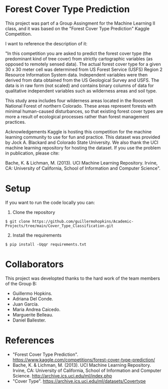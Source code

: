 # Forest Cover Type Prediction

This project was part of a Group Assingment for the Machine Learning II class, and it was based on the "Forest Cover Type Prediction" Kaggle Competition.

I want to reference the description of it:

"In this competition you are asked to predict the forest cover type (the predominant kind of tree cover) from strictly cartographic variables (as opposed to remotely sensed data). The actual forest cover type for a given 30 x 30 meter cell was determined from US Forest Service (USFS) Region 2 Resource Information System data. Independent variables were then derived from data obtained from the US Geological Survey and USFS. The data is in raw form (not scaled) and contains binary columns of data for qualitative independent variables such as wilderness areas and soil type.

This study area includes four wilderness areas located in the Roosevelt National Forest of northern Colorado. These areas represent forests with minimal human-caused disturbances, so that existing forest cover types are more a result of ecological processes rather than forest management practices.

Acknowledgements
Kaggle is hosting this competition for the machine learning community to use for fun and practice. This dataset was provided by Jock A. Blackard and Colorado State University. We also thank the UCI machine learning repository for hosting the dataset. If you use the problem in publication, please cite:

Bache, K. & Lichman, M. (2013). UCI Machine Learning Repository. Irvine, CA: University of California, School of Information and Computer Science".

# Setup

If you want to run the code locally you can:

1. Clone the repository
```
$ git clone https://github.com/guillermohopkins/Academic-Projects/tree/main/Cover_Type_Classification.git
```
2. Install the requirements
```
$ pip install -Uqqr requirements.txt
```

# Collaborators

This project was developted thanks to the hard work of the team members of the Group B:
- Guillermo Hopkins.
- Adriana Del Conde.
- Juan García.
- Maria Andrea Caicedo.
- Marguerite Belleau.
- Daniel Ballester.

# References

- "Forest Cover Type Prediction". https://www.kaggle.com/competitions/forest-cover-type-prediction/
- Bache, K. & Lichman, M. (2013). UCI Machine Learning Repository. Irvine, CA: University of California, School of Information and Computer Science. http://archive.ics.uci.edu/ml/index.php
- "Cover Type". https://archive.ics.uci.edu/ml/datasets/Covertype
